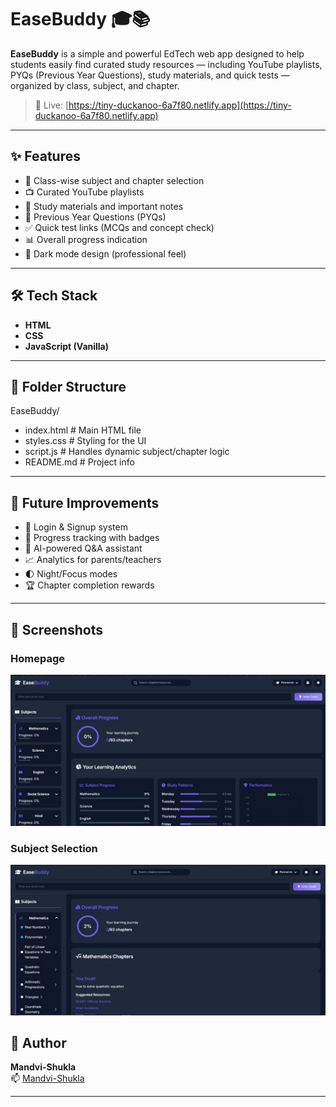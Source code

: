 # EaseBuddy 🎓📚

**EaseBuddy** is a simple and powerful EdTech web app designed to help students easily find curated study resources — including YouTube playlists, PYQs (Previous Year Questions), study materials, and quick tests — organized by class, subject, and chapter.

> 🚀 Live: [https://tiny-duckanoo-6a7f80.netlify.app](https://tiny-duckanoo-6a7f80.netlify.app)

---

## ✨ Features

- 📘 Class-wise subject and chapter selection
- 📺 Curated YouTube playlists
- 📄 Study materials and important notes
- 📝 Previous Year Questions (PYQs)
- ✅ Quick test links (MCQs and concept check)
- 📊 Overall progress indication
- 🌙 Dark mode design (professional feel)

---

## 🛠️ Tech Stack

- **HTML**
- **CSS**
- **JavaScript (Vanilla)**

---

## 📁 Folder Structure

EaseBuddy/

- index.html       # Main HTML file
- styles.css       # Styling for the UI
- script.js        # Handles dynamic subject/chapter logic
- README.md        # Project info

---

## 🚧 Future Improvements

- 🔐 Login & Signup system
- 🎯 Progress tracking with badges
- 🤖 AI-powered Q&A assistant
- 📈 Analytics for parents/teachers
- 🌓 Night/Focus modes
- 🏆 Chapter completion rewards

---

## 📸 Screenshots

### Homepage
![Homepage](assets/homepage.png)

### Subject Selection
![Subjects](assets/subject-selection.png)


## 🙌 Author

**Mandvi-Shukla**  
📫 [Mandvi-Shukla](https://github.com/Mandvi-Shukla)

---
